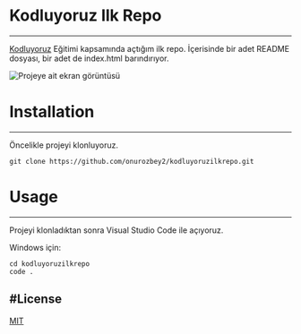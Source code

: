 # Kodluyoruz Ilk Repo
-----
[Kodluyoruz](https://www.kodluyoruz.org/) Eğitimi kapsamında açtığım ilk repo. İçerisinde bir adet README dosyası, bir adet de index.html barındırıyor.

![Projeye ait ekran görüntüsü](ornekproje1.png)

# Installation
-----

Öncelikle projeyi klonluyoruz.

```
git clone https://github.com/onurozbey2/kodluyoruzilkrepo.git

```

# Usage
-----

Projeyi klonladıktan sonra Visual Studio Code ile açıyoruz.

Windows için:

```
cd kodluyoruzilkrepo
code .

```

#License
-----
[MIT](https://choosealicense.com/licenses/mit/)
